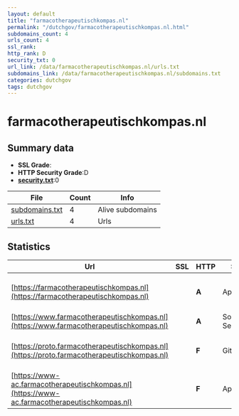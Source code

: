 ```yaml
---
layout: default
title: "farmacotherapeutischkompas.nl"
permalink: "/dutchgov/farmacotherapeutischkompas.nl.html"
subdomains_count: 4
urls_count: 4
ssl_rank: 
http_rank: D
security_txt: 0
url_link: /data/farmacotherapeutischkompas.nl/urls.txt
subdomains_link: /data/farmacotherapeutischkompas.nl/subdomains.txt
categories: dutchgov
tags: dutchgov
---
```



# farmacotherapeutischkompas.nl
## Summary data


 - **SSL Grade**:
 - **HTTP Security Grade**:D
 - **[security.txt](https://www.digitaleoverheid.nl/nieuws/standaard-security-txt-nu-verplicht-voor-overheid/)**:0


| File       | Count | Info |
|------------|-------|------|
|[subdomains.txt](/DutchGovScope/data/farmacotherapeutischkompas.nl/subdomains.txt)|4|Alive subdomains|
|[urls.txt](/DutchGovScope/data/farmacotherapeutischkompas.nl/urls.txt)|4|Urls|


## Statistics


| Url | SSL | HTTP | Server | Cookie | HSTS | CORS | CTO | CSP | XFO | XXP | RP |FP| Tech |Title |
|--------|-------|-------|------|------|------|------|------|------|------|------|------|------|------|------|
|[https://farmacotherapeutischkompas.nl](https://farmacotherapeutischkompas.nl)| | **A**|Apache|:white_check_mark: |:white_check_mark: | | |:warning: | :white_check_mark: | :white_check_mark: | :white_check_mark: | |Apache HTTP Server HSTS|301 Moved Perman...|
|[https://www.farmacotherapeutischkompas.nl](https://www.farmacotherapeutischkompas.nl)| | **A**|Solvinity Server|:white_check_mark: |:white_check_mark: | | |:warning: | :white_check_mark: | :white_check_mark: | :white_check_mark: | |Bloomreach HSTS Java|Farmacotherapeut...|
|[https://proto.farmacotherapeutischkompas.nl](https://proto.farmacotherapeutischkompas.nl)| | **F**|GitHub.com| | | :warning:| | | | | :white_check_mark: | |Fastly GitHub Pages Varnish|Pharmacotherapeu...|
|[https://www-ac.farmacotherapeutischkompas.nl](https://www-ac.farmacotherapeutischkompas.nl)| | **F**|Apache| | | | | | | | :white_check_mark: | |Apache HTTP Server Basic|401 Unauthorized|


